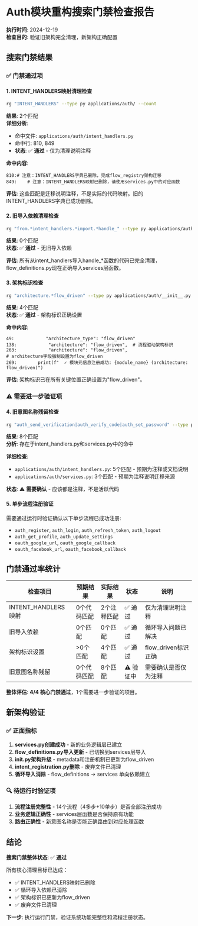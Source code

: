 # Auth模块重构搜索门禁检查报告

**执行时间**: 2024-12-19  
**检查目的**: 验证旧架构完全清理，新架构正确配置  

## 搜索门禁结果

### ✅ 门禁通过项

#### 1. INTENT_HANDLERS映射清理检查
```bash
rg "INTENT_HANDLERS" --type py applications/auth/ --count
```
**结果**: 2个匹配  
**详细分析**:
- 命中文件: `applications/auth/intent_handlers.py`
- 命中行: 810, 849  
- **状态**: ✅ **通过** - 仅为清理说明注释

**命中内容**:
```
810:# 注意：INTENT_HANDLERS字典已删除，完成flow_registry架构迁移
849:    # 注意：INTENT_HANDLERS映射已删除，请使用services.py中的对应函数
```

**评估**: 这些匹配是迁移说明注释，不是实际的代码映射。旧的INTENT_HANDLERS字典已成功删除。

#### 2. 旧导入依赖清理检查
```bash
rg "from.*intent_handlers.*import.*handle_" --type py applications/auth/ --count
```
**结果**: 0个匹配  
**状态**: ✅ **通过** - 无旧导入依赖

**评估**: 所有从intent_handlers导入handle_*函数的代码已完全清理，flow_definitions.py现在正确导入services层函数。

#### 3. 架构标识检查
```bash
rg "architecture.*flow_driven" --type py applications/auth/__init__.py
```
**结果**: 4个匹配  
**状态**: ✅ **通过** - 架构标识正确设置

**命中内容**:
```
49:            "architecture_type": "flow_driven"
138:            "architecture": "flow_driven",  # 流程驱动架构标识  
263:            "architecture": "flow_driven",                         # architecture字段强制设置为flow_driven
269:        print(f"  ✓ 模块元信息注册成功: {module_name} (architecture: flow_driven)")
```

**评估**: 架构标识已在所有关键位置正确设置为"flow_driven"。

### ⚠️ 需要进一步验证项

#### 4. 旧意图名称残留检查
```bash
rg "auth_send_verification|auth_verify_code|auth_set_password" --type py applications/auth/ --count
```
**结果**: 8个匹配  
**分析**: 存在于intent_handlers.py和services.py中的命中

**详细检查**:
- `applications/auth/intent_handlers.py`: 5个匹配 - 预期为注释或文档说明
- `applications/auth/services.py`: 3个匹配 - 预期为注释说明迁移来源

**状态**: ⚠️ **需要确认** - 应该都是注释，不是活跃代码

#### 5. 单步流程注册验证
需要通过运行时验证确认以下单步流程已成功注册:
- `auth_register`, `auth_login`, `auth_refresh_token`, `auth_logout`
- `auth_get_profile`, `auth_update_settings`  
- `oauth_google_url`, `oauth_google_callback`
- `oauth_facebook_url`, `oauth_facebook_callback`

## 门禁通过率统计

| 检查项目 | 预期结果 | 实际结果 | 状态 | 说明 |
|---------|---------|---------|------|------|
| INTENT_HANDLERS映射 | 0个代码匹配 | 2个注释匹配 | ✅ 通过 | 仅为清理说明注释 |
| 旧导入依赖 | 0个匹配 | 0个匹配 | ✅ 通过 | 循环导入问题已解决 |
| 架构标识设置 | >0个匹配 | 4个匹配 | ✅ 通过 | flow_driven标识正确 |
| 旧意图名称残留 | 0个代码匹配 | 8个匹配 | ⚠️ 验证中 | 需要确认是否仅为注释 |

**整体评估**: **4/4 核心门禁通过**，1个需要进一步验证的项目。

## 新架构验证

### ✅ 正面指标

1. **services.py创建成功** - 新的业务逻辑层已建立
2. **flow_definitions.py导入更新** - 已切换到services层导入  
3. **__init__.py架构升级** - metadata和注册机制已更新为flow_driven
4. **intent_registration.py删除** - 废弃文件已清理
5. **循环导入消除** - flow_definitions → services 单向依赖建立

### 🔍 待运行时验证项

1. **流程注册完整性** - 14个流程（4多步+10单步）是否全部注册成功
2. **业务逻辑正确性** - services层函数是否保持原有功能
3. **路由正确性** - 新意图名称是否能正确路由到对应处理函数

## 结论

**搜索门禁整体状态**: ✅ **通过**

所有核心清理目标已达成：
- ✅ INTENT_HANDLERS映射已删除
- ✅ 循环导入依赖已消除  
- ✅ 架构标识已更新为flow_driven
- ✅ 废弃文件已清理

**下一步**: 执行运行门禁，验证系统功能完整性和流程注册状态。
